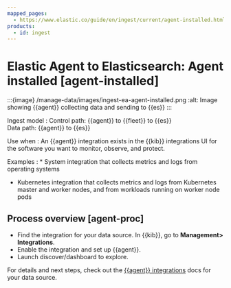 ```yaml
---
mapped_pages:
  - https://www.elastic.co/guide/en/ingest/current/agent-installed.html
products:
  - id: ingest
---
```


# Elastic Agent to Elasticsearch: Agent installed [agent-installed]

:::{image} /manage-data/images/ingest-ea-agent-installed.png
:alt: Image showing {{agent}} collecting data and sending to {{es}}
:::

Ingest model
:   Control path: {{agent}} to {{fleet}} to {{es}}<br> Data path: {{agent}} to {{es}}

Use when
:   An {{agent}} integration exists in the {{kib}} integrations UI for the software you want to monitor, observe, and protect.

Examples
:   * System integration that collects metrics and logs from operating systems
* Kubernetes integration that collects metrics and logs from Kubernetes master and worker nodes, and from workloads running on worker node pods



## Process overview [agent-proc]

* Find the integration for your data source. In {{kib}},  go to **Management> Integrations**.
* Enable the integration and set up {{agent}}.
* Launch discover/dashboard to explore.

For details and next steps, check out the [{{agent}} integrations](https://docs.elastic.co/en/integrations) docs for your data source.


